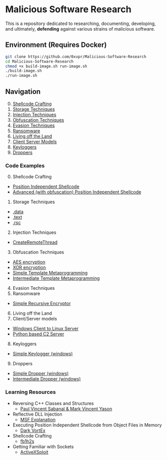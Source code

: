 # Malicious Software Research
This is a repository dedicated to researching, documenting, developing,  
and ultimately, **defending** against various strains of malicious software.

## Environment (Requires Docker)
```bash
git clone https://github.com/0xvpr/Malicious-Software-Research
cd Malicious-Software-Research
chmod +x build-image.sh run-image.sh
./build-image.sh
./run-image.sh
```

## Navigation
00. [Shellcode Crafting](#shellcode-crafting)
01. [Storage Techniques](#storage-techniques)
02. [Injection Techniques](#injection-techniques)
03. [Obfuscation Techniques](#obfuscation-techniques)
04. [Evasion Techniques](#evasion-techniques)
05. [Ransomware](#ransomware)
06. [Living off the Land](#living-off-the-land)
07. [Client Server Models](#client-server-models)
08. [Keyloggers](#keyloggers)
09. [Droppers](#droppers)

### **Code Examples**
00. <a name="shellcode-crafting">Shellcode Crafting</a>
  - <a href="https://github.com/0xvpr/Malicious-Software-Research/blob/main/00.shellcode-crafting/01.independent-shellcode">Position Independent Shellcode</a>
  - <a href="https://github.com/0xvpr/Malicious-Software-Research/blob/main/00.shellcode-crafting/02.adv-independent-shellcode">Advanced (with obfuscation) Position Independent Shellcode</a>
01. <a name="storage-techniques">Storage Techniques</a>
  - <a href="https://github.com/0xvpr/Malicious-Software-Research/blob/main/01.storage-techniques/01.data">.data</a>
  - <a href="https://github.com/0xvpr/Malicious-Software-Research/blob/main/01.storage-techniques/02.text">.text</a>
  - <a href="https://github.com/0xvpr/Malicious-Software-Research/blob/main/01.storage-techniques/03.rsc">.rsc</a>  
02. <a name="injection-techniques">Injection Techniques</a>
  - <a href="https://github.com/0xvpr/Malicious-Software-Research/blob/main/02.injection-techniques/01.crt">CreateRemoteThread</a>
03. <a name="obfuscation-techniques">Obfuscation Techniques</a>
  - <a href="https://github.com/0xvpr/Malicious-Software-Research/blob/main/03.obfuscation-techniques/01.aes">AES encryption</a>
  - <a href="https://github.com/0xvpr/Malicious-Software-Research/blob/main/03.obfuscation-techniques/02.xor">XOR encryption</a>
  - <a href="https://github.com/0xvpr/Malicious-Software-Research/blob/main/03.obfuscation-techniques/03.simple-template-metaprogramming">Simple Template Metaprogramming</a>
  - <a href="https://github.com/0xvpr/Malicious-Software-Research/blob/main/03.obfuscation-techniques/03.intermediate-template-metaprogramming">Intermediate Template Metaprogramming</a>
04. <a name="evasion-techniques">Evasion Techniques</a>
05. <a name="ransomware">Ransomware<a/>
  - <a href="https://github.com/0xvpr/Malicious-Software-Research/blob/main/05.ransomware/01.simple-recursive-encryptor">Simple Recursive Encryptor</a>
06. <a name="living-off-the-land">Living off the Land<a/>
07. <a name="client-server-models">Client/Server models<a/>
  - <a href="https://github.com/0xvpr/Malicious-Software-Research/blob/main/07.socket/01.linux-server">Windows Client to Linux Server</a>
  - <a href="https://github.com/0xvpr/Malicious-Software-Research/blob/main/07.socket/02.python-c2-server">Python based C2 Server</a>
08. <a name="keyloggers">Keyloggers<a/>
  - <a href="https://github.com/0xvpr/Malicious-Software-Research/blob/main/08.keyloggers/01.simple-keylogger">Simple Keylogger (windows)</a>
09. <a name="droppers">Droppers<a/>
  - <a href="https://github.com/0xvpr/Malicious-Software-Research/blob/main/09.droppsers/01.simple-dropper">Simple Dropper (windows)</a>
  - <a href="https://github.com/0xvpr/Malicious-Software-Research/blob/main/09.droppers/02.intermediate-dropper">Intermediate Dropper (windows)</a>

### **Learning Resources**
- Reversing C++ Classes and Structures
    - <a href="https://www.blackhat.com/presentations/bh-dc-07/Sabanal_Yason/Paper/bh-dc-07-Sabanal_Yason-WP.pdf">Paul Vincent Sabanal & Mark Vincent Yason</a>
- Reflective DLL Injection  
    - <a href="https://github.com/rapid7/metasploit-framework/wiki/Using-ReflectiveDll-Injection">MSF Explanation</a>  
- Executing Position Independent Shellcode from Object Files in Memory
    - <a href="https://bruteratel.com/research/feature-update/2021/01/30/OBJEXEC/">Dark VortEx</a>  
- Shellcode Crafting  
    - <a href="https://www.exploit-db.com/docs/english/13610-building-your-own-ud-shellcodes-part-1.pdf">fb1h2s</a>
- Getting Familiar with Sockets
    - <a href="https://www.youtube.com/watch?v=xCEKzqLTvqg&t=1185s">ActiveXSploit</a>

